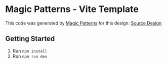 # Magic Patterns - Vite Template

This code was generated by [Magic Patterns](https://magicpatterns.com) for this design: [Source Design](https://magicpatterns.com/c/dkfu5xrja78z6gmvqw17kj)

## Getting Started

1. Run `npm install`
2. Run `npm run dev`
